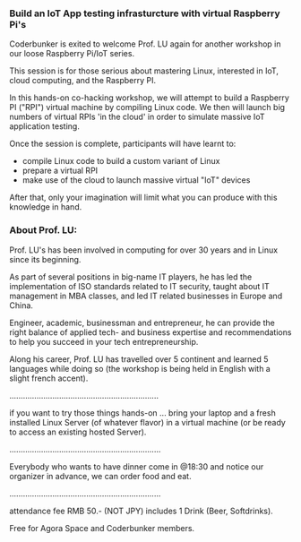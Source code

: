 ### Build an IoT App testing infrasturcture with virtual Raspberry Pi's

Coderbunker is exited to welcome Prof. LU again for another workshop in our loose Raspberry Pi/IoT series.

This session is for those serious about mastering Linux, interested in IoT, cloud computing, and the Raspberry PI.

In this hands-on co-hacking workshop, we will attempt to build a Raspberry PI ("RPI") virtual machine by compiling Linux code. We then will launch big numbers of virtual RPIs 'in the cloud' in order to simulate massive IoT application testing.

Once the session is complete, participants will have learnt to:
- compile Linux code to build a custom variant of Linux
- prepare a virtual RPI
- make use of the cloud to launch massive virtual "IoT" devices 

After that, only your imagination will limit what you can produce with this knowledge in hand.


### About Prof. LU:

Prof. LU's has been involved in computing for over 30 years and in Linux since its beginning.

As part of several positions in big-name IT players, he has led the implementation of ISO standards related to IT security,  taught about IT management in MBA classes, and led IT related businesses in Europe and China.

Engineer, academic, businessman and entrepreneur, he can provide the right balance of applied tech- and business expertise and recommendations to help you succeed in your tech entrepreneurship.

Along his career, Prof. LU has travelled over 5 continent and learned 5 languages while doing so (the workshop is being held in English with a slight french accent).

..................................................................

if you want to try those things hands-on ... bring your laptop and a fresh installed Linux Server (of whatever flavor) in a virtual machine (or be ready to access an existing hosted Server).

...................................................................

Everybody who wants to have dinner come in @18:30 and notice our organizer in advance, we can order food and eat.

...................................................................

attendance fee RMB 50.- (NOT JPY) includes 1 Drink (Beer, Softdrinks).

Free for Agora Space and Coderbunker members.
